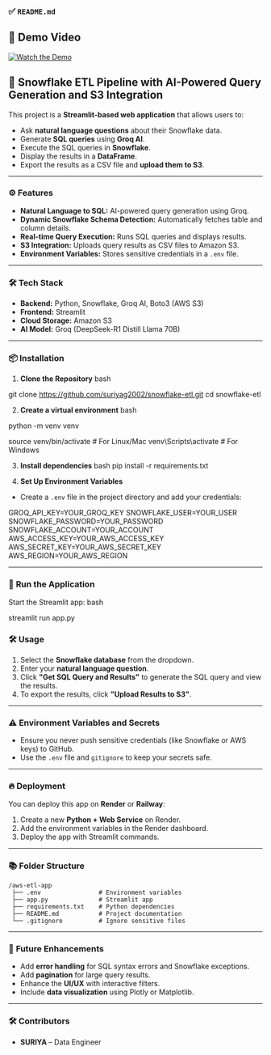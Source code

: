 ### ✅ `README.md`

## 🎥 Demo Video


[![Watch the Demo](https://streamable.com/i/clsrxl)](https://streamable.com/clsrxl?src=player-page-share)



## 🚀 **Snowflake ETL Pipeline with AI-Powered Query Generation and S3 Integration**

This project is a **Streamlit-based web application** that allows users to:
- Ask **natural language questions** about their Snowflake data.
- Generate **SQL queries** using **Groq AI**.
- Execute the SQL queries in **Snowflake**.
- Display the results in a **DataFrame**.
- Export the results as a CSV file and **upload them to S3**.

---

### ⚙️ **Features**
- **Natural Language to SQL:** AI-powered query generation using Groq.
- **Dynamic Snowflake Schema Detection:** Automatically fetches table and column details.
- **Real-time Query Execution:** Runs SQL queries and displays results.
- **S3 Integration:** Uploads query results as CSV files to Amazon S3.
- **Environment Variables:** Stores sensitive credentials in a `.env` file.

---

### 🛠️ **Tech Stack**
- **Backend:** Python, Snowflake, Groq AI, Boto3 (AWS S3)
- **Frontend:** Streamlit
- **Cloud Storage:** Amazon S3
- **AI Model:** Groq (DeepSeek-R1 Distill Llama 70B)

---

### 📦 **Installation**

1. **Clone the Repository**
bash

git clone https://github.com/suriyag2002/snowflake-etl.git
cd snowflake-etl


2. **Create a virtual environment**
bash

python -m venv venv

source venv/bin/activate  # For Linux/Mac
venv\Scripts\activate     # For Windows


3. **Install dependencies**
bash
pip install -r requirements.txt

4. **Set Up Environment Variables**
- Create a `.env` file in the project directory and add your credentials:

GROQ_API_KEY=YOUR_GROQ_KEY
SNOWFLAKE_USER=YOUR_USER
SNOWFLAKE_PASSWORD=YOUR_PASSWORD
SNOWFLAKE_ACCOUNT=YOUR_ACCOUNT
AWS_ACCESS_KEY=YOUR_AWS_ACCESS_KEY
AWS_SECRET_KEY=YOUR_AWS_SECRET_KEY
AWS_REGION=YOUR_AWS_REGION

---

### 🚀 **Run the Application**
Start the Streamlit app:
bash

streamlit run app.py


### 🛠️ **Usage**
1. Select the **Snowflake database** from the dropdown.
2. Enter your **natural language question**.
3. Click **"Get SQL Query and Results"** to generate the SQL query and view the results.
4. To export the results, click **"Upload Results to S3"**.

---

### ⚠️ **Environment Variables and Secrets**
- Ensure you never push sensitive credentials (like Snowflake or AWS keys) to GitHub.
- Use the `.env` file and `gitignore` to keep your secrets safe.

---

### 🔥 **Deployment**
You can deploy this app on **Render** or **Railway**:
1. Create a new **Python + Web Service** on Render.
2. Add the environment variables in the Render dashboard.
3. Deploy the app with Streamlit commands.

---

### 📚 **Folder Structure**
```
/aws-etl-app
 ├── .env                # Environment variables
 ├── app.py              # Streamlit app
 ├── requirements.txt    # Python dependencies
 ├── README.md           # Project documentation
 └── .gitignore          # Ignore sensitive files
```

---

### 🚀 **Future Enhancements**
- Add **error handling** for SQL syntax errors and Snowflake exceptions.
- Add **pagination** for large query results.
- Enhance the **UI/UX** with interactive filters.
- Include **data visualization** using Plotly or Matplotlib.

---

### 🛠️ **Contributors**
- **SURIYA** – Data Engineer

